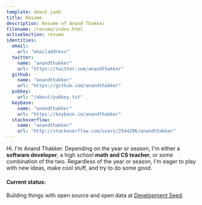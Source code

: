 ```yaml
---
template: about.jade
title: Resume
description: Resume of Anand Thakker
filename: /resume/index.html
activeSection: resume
identities:
  email:
    url: "emailaddress"
  twitter:
    name: "anandthakker"
    url: "https://twitter.com/anandthakker"
  github:
    name: "anandthakker"
    url: "https://github.com/anandthakker"
  pubkey:
    url: "/about/pubkey.txt"
  keybase:
    name: "anandthakker"
    url: "https://keybase.io/anandthakker"
  stackoverflow:
    name: "anandthakker"
    url: "http://stackoverflow.com/users/2544296/anandthakker"
---
```


Hi. I'm Anand Thakker. Depending on the year or season, I'm either a **software developer**,
a high school **math and CS teacher**, or some combination of the two.
Regardless of the year or season, I'm eager to play
with new ideas, make cool stuff, and try to do some good.

#### Current status:
Building things with open source and open data at [Development
Seed](https://developmentseed.org).
